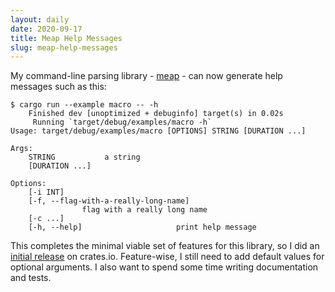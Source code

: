 ```yaml
---
layout: daily
date: 2020-09-17
title: Meap Help Messages
slug: meap-help-messages
---
```


My command-line parsing library - [meap](https://github.com/gridbugs/meap) -
can now generate help messages such as this:
```
$ cargo run --example macro -- -h
    Finished dev [unoptimized + debuginfo] target(s) in 0.02s
     Running `target/debug/examples/macro -h`
Usage: target/debug/examples/macro [OPTIONS] STRING [DURATION ...]

Args:
    STRING           a string
    [DURATION ...]

Options:
    [-i INT]
    [-f, --flag-with-a-really-long-name]
                flag with a really long name
    [-c ...]
    [-h, --help]                     print help message

```

This completes the minimal viable set of features for this library, so I did
an [initial release](https://crates.io/crates/meap) on crates.io.
Feature-wise, I still need to add default values for optional arguments.
I also want to spend some time writing documentation and tests.
